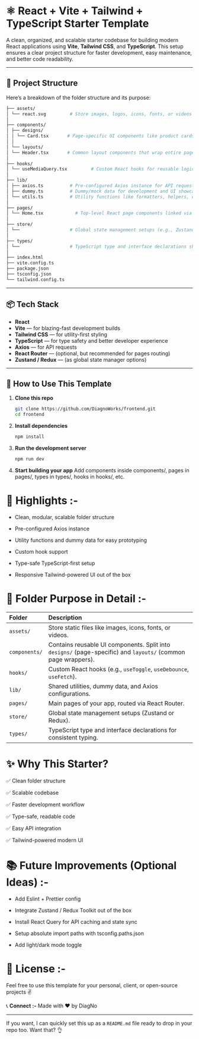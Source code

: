 # ⚛️ React + Vite + Tailwind + TypeScript Starter Template

A clean, organized, and scalable starter codebase for building modern React applications using **Vite**, **Tailwind CSS**, and **TypeScript**. This setup ensures a clear project structure for faster development, easy maintenance, and better code readability.

---

## 📁 Project Structure

Here’s a breakdown of the folder structure and its purpose:

   ```bash
   ├── assets/  
   │ └── react.svg         # Store images, logos, icons, fonts, or videos used across the app.
   │
   ├── components/
   │ ├── designs/
   │ │ └── Card.tsx       # Page-specific UI components like product cards, banners, etc.
   │ │
   │ └── layouts/
   │ └── Header.tsx       # Common layout components that wrap entire pages (headers, sidebars, footers).
   │
   ├── hooks/
   │ └── useMediaQuery.tsx         # Custom React hooks for reusable logic (e.g., useToggle, useFetch, useDebounce).
   │
   ├── lib/
   │ ├── axios.ts          # Pre-configured Axios instance for API requests (with baseURL and credentials).
   │ ├── dummy.ts          # Dummy/mock data for development and UI showcasing.
   │ └── utils.ts          # Utility functions like formatters, helpers, or API clients.
   │
   ├── pages/
   │ └── Home.tsx            # Top-level React page components linked via React Router.
   │
   ├── store/
   │ └──                   # Global state management setups (e.g., Zustand, Redux).
   │
   ├── types/
   │ └──                   # TypeScript type and interface declarations shared across the app.
   │
   ├── index.html
   ├── vite.config.ts
   ├── package.json
   ├── tsconfig.json
   └── tailwind.config.ts
```
---

## 📦 Tech Stack

- **React**
- **Vite** — for blazing-fast development builds
- **Tailwind CSS** — for utility-first styling
- **TypeScript** — for type safety and better developer experience
- **Axios** — for API requests
- **React Router** — (optional, but recommended for pages routing)
- **Zustand / Redux** — (as global state manager options)

---


## 📝 How to Use This Template

1. **Clone this repo**
   ```bash
   git clone https://github.com/DiagnoWorks/frontend.git
   cd frontend

   
2. **Install dependencies**
   ```bash
   npm install
   
3. **Run the development server**
   ```bash
   npm run dev


4. **Start building your app**
Add components inside components/, pages in pages/, types in types/, hooks in hooks/, etc.



# 📌 Highlights :-
* Clean, modular, scalable folder structure

* Pre-configured Axios instance

* Utility functions and dummy data for easy prototyping

* Custom hook support

* Type-safe TypeScript-first setup

* Responsive Tailwind-powered UI out of the box



# 📖 Folder Purpose in Detail :-

| Folder        | Description                                                                                                   |
| :------------ | :------------------------------------------------------------------------------------------------------------ |
| `assets/`     | Store static files like images, icons, fonts, or videos.                                                      |
| `components/` | Contains reusable UI components. Split into `designs/` (page-specific) and `layouts/` (common page wrappers). |
| `hooks/`      | Custom React hooks (e.g., `useToggle`, `useDebounce`, `useFetch`).                                            |
| `lib/`        | Shared utilities, dummy data, and Axios configurations.                                                       |
| `pages/`      | Main pages of your app, routed via React Router.                                                              |
| `store/`      | Global state management setups (Zustand or Redux).                                                            |
| `types/`      | TypeScript type and interface declarations for consistent typing.                                             |



# ✨ Why This Starter?

✅ Clean folder structure

✅ Scalable codebase

✅ Faster development workflow

✅ Type-safe, readable code

✅ Easy API integration

✅ Tailwind-powered modern UI



# 📚 Future Improvements (Optional Ideas) :-
* Add Eslint + Prettier config

* Integrate Zustand / Redux Toolkit out of the box

* Install React Query for API caching and state sync

* Setup absolute import paths with tsconfig.paths.json

* Add light/dark mode toggle



# 📌 License :-
Feel free to use this template for your personal, client, or open-source projects ✌️


📞 **Connect :-**
Made with ❤️ by DiagNo

---

If you want, I can quickly set this up as a `README.md` file ready to drop in your repo too. Want that? 👌

